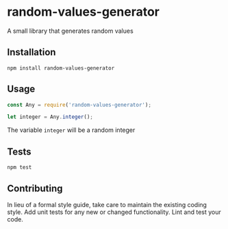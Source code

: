 # random-values-generator

A small library that generates random values

## Installation

`npm install random-values-generator`

## Usage

```javascript
const Any = require('random-values-generator');

let integer = Any.integer();
```

The variable `integer` will be a random integer

## Tests

`npm test`

## Contributing

In lieu of a formal style guide, take care to maintain the existing coding style. Add unit tests for any new or changed functionality. Lint and test your code.
